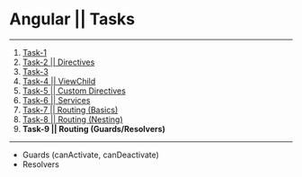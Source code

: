 # Angular || Tasks
------------
1. [Task-1](https://github.com/oleg9952/assignments/tree/task_1)
2. [Task-2 || Directives](https://github.com/oleg9952/assignments/tree/task_2)
3. [Task-3](https://github.com/oleg9952/assignments/tree/task_3)
4. [Task-4 || ViewChild](https://github.com/oleg9952/assignments/tree/task_4)
5. [Task-5 || Custom Directives](https://github.com/oleg9952/assignments/tree/task_5)
6. [Task-6 || Services](https://github.com/oleg9952/assignments/tree/task_6)
7. [Task-7 || Routing (Basics)](https://github.com/oleg9952/assignments/tree/task_7)
8. [Task-8 || Routing (Nesting)](https://github.com/oleg9952/assignments/tree/task_8)
9. **Task-9 || Routing (Guards/Resolvers)**
------------
- Guards (canActivate, canDeactivate)
- Resolvers
